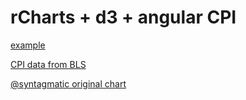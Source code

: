 rCharts + d3 + angular CPI
==============

[example](http://timelyportfolio.github.io/rCharts_d3_cpi)

[CPI data from BLS](http://www.bls.gov/cpi/)

[@syntagmatic original chart](http://bl.ocks.org/syntagmatic/4053096)
